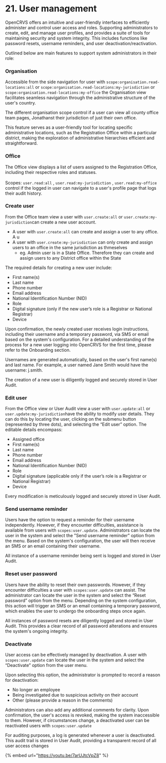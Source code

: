 # 21. User management

OpenCRVS offers an intuitive and user-friendly interfaces to efficiently administer and control user access and roles. Supporting administrators to create, edit, and manage user profiles, and provides a suite of tools for maintaining security and system integrity. This includes functions like password resets, username reminders, and user deactivation/reactivation.

Outlined below are main features to support system administrators in their role:

### Organisation

Accessible from the side navigation for user with `scope:organisation.read-locations:all` or `scope:organisation.read-locations:my-jurisdiction` or `scope:organisation.read-locations:my-office` the Organisation view facilitates seamless navigation through the administrative structure of the user's country.

The different organisation scope control if a user can view all county office team pages, Jonathanst their jurisdiction of just their own office.

This feature serves as a user-friendly tool for locating specific administrative locations, such as the Registration Office within a particular district, making the exploration of administrative hierarchies efficient and straightforward.

### Office

The Office view displays a list of users assigned to the Registration Office, including their respective roles and statuses.\
\
Scopes: `user.read:all` , `user.read:my-jurisdiction` , `user.read:my-office` control if the logged in user can navigate to a user's profile page that logs their audit history.

### Create user

From the Office team view a user with `user.create:all` or `user.create:my-jurisdiction`can create a new user account.

* A user with `user.create:all` can create and assign a user to any office. A u
* A user with `user.create:my-jurisdiction` can only create and assign users to an office in the same jurisdiction as thmeselves
  * eg. Admin user is in a State Office. Therefore they can create and assign users to any District office within the State

The required details for creating a new user include:

* First name(s)
* Last name
* Phone number
* Email address
* National Identification Number (NID)
* Role
* Digital signature (only if the new user’s role is a Registrar or National Registrar)
* Device

Upon confirmation, the newly created user receives login instructions, including their username and a temporary password, via SMS or email based on the system's configuration. For a detailed understanding of the process for a new user logging into OpenCRVS for the first time, please refer to the Onboarding section.

Usernames are generated automatically, based on the user's first name(s) and last name. For example, a user named Jane Smith would have the username: j.smith.

The creation of a new user is diligently logged and securely stored in User Audit.

### Edit user

From the Office view or User Audit view a user with `user.update:all` or `user.update:my-jurisdiction`have the ability to modify user details. They can do this by locating the user, clicking on the submenu button (represented by three dots), and selecting the “Edit user” option. The editable details encompass:

* Assigned office
* First name(s)
* Last name
* Phone number
* Email address
* National Identification Number (NID)
* Role
* Digital signature (applicable only if the user’s role is a Registrar or National Registrar)
* Device

Every modification is meticulously logged and securely stored in User Audit.

### Send username reminder

Users have the option to request a reminder for their username independently. However, if they encounter difficulties, assistance is available from users with `scopes:user.update`. Administrators can locate the user in the system and select the "Send username reminder" option from the menu. Based on the system's configuration, the user will then receive an SMS or an email containing their username.

All instance of a username reminder being sent is logged and stored in User Audit.

### Reset user password

Users have the ability to reset their own passwords. However, if they encounter difficulties a user with `scopes:user.update` can assist. The administrator can locate the user in the system and select the “Reset password” option from the menu. Depending on the system configuration, this action will trigger an SMS or an email containing a temporary password, which enables the user to undergo the onboarding steps once again.

All instances of password resets are diligently logged and stored in User Audit. This provides a clear record of all password alterations and ensures the system's ongoing integrity.

### Deactivate

User access can be effectively managed by deactivation. A user with `scopes:user.update` can locate the user in the system and select the “Deactivate” option from the user menu.

Upon selecting this option, the administrator is prompted to record a reason for deactivation:

* No longer an employee
* Being investigated due to suspicious activity on their account
* Other (please provide a reason in the comments)

Administrators can also add any additional comments for clarity. Upon confirmation, the user's access is revoked, making the system inaccessible to them. However, if circumstances change, a deactivated user can be reactivated users with `scopes:user.update`

For auditing purposes, a log is generated whenever a user is deactivated. This audit trail is stored in User Audit, providing a transparent record of all user access changes

{% embed url="https://youtu.be/7arUJtcVpZ8" %}
